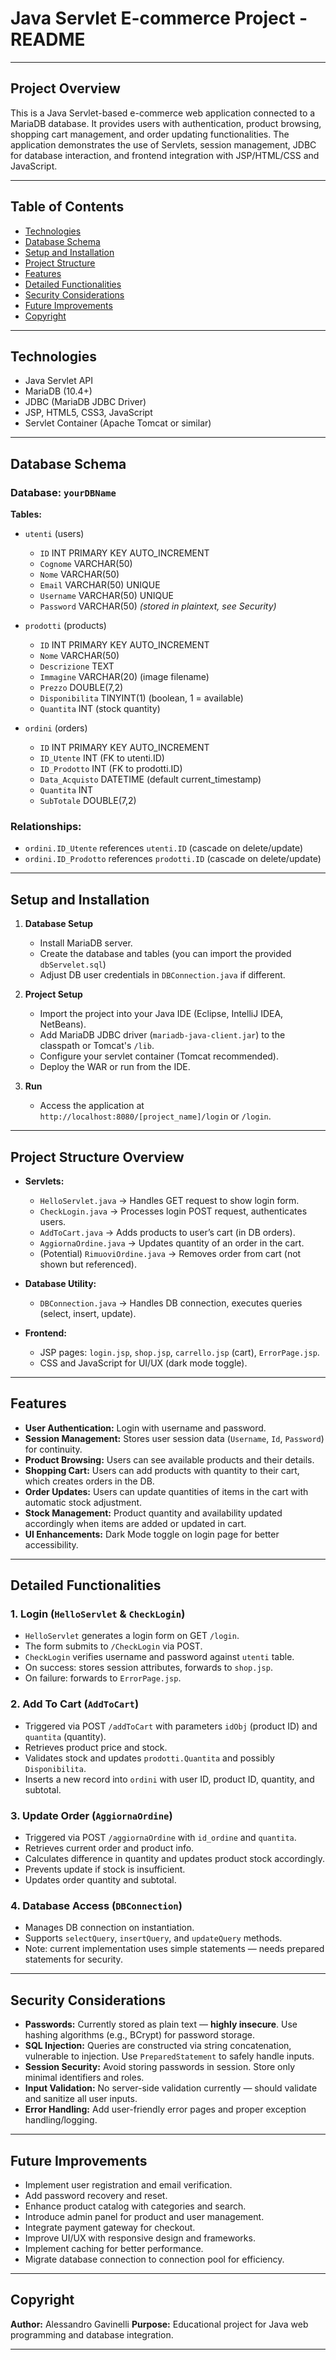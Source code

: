 # Java Servlet E-commerce Project - README

---

## Project Overview

This is a Java Servlet-based e-commerce web application connected to a MariaDB database.
It provides users with authentication, product browsing, shopping cart management, and order updating functionalities. The application demonstrates the use of Servlets, session management, JDBC for database interaction, and frontend integration with JSP/HTML/CSS and JavaScript.

---

## Table of Contents

* [Technologies](#technologies)
* [Database Schema](#database-schema)
* [Setup and Installation](#setup-and-installation)
* [Project Structure](#project-structure)
* [Features](#features)
* [Detailed Functionalities](#detailed-functionalities)
* [Security Considerations](#security-considerations)
* [Future Improvements](#future-improvements)
* [Copyright](#copyright)

---

## Technologies

* Java Servlet API
* MariaDB (10.4+)
* JDBC (MariaDB JDBC Driver)
* JSP, HTML5, CSS3, JavaScript
* Servlet Container (Apache Tomcat or similar)

---

## Database Schema

### Database: `yourDBName`

**Tables:**

* `utenti` (users)

  * `ID` INT PRIMARY KEY AUTO\_INCREMENT
  * `Cognome` VARCHAR(50)
  * `Nome` VARCHAR(50)
  * `Email` VARCHAR(50) UNIQUE
  * `Username` VARCHAR(50) UNIQUE
  * `Password` VARCHAR(50) *(stored in plaintext, see Security)*

* `prodotti` (products)

  * `ID` INT PRIMARY KEY AUTO\_INCREMENT
  * `Nome` VARCHAR(50)
  * `Descrizione` TEXT
  * `Immagine` VARCHAR(20) (image filename)
  * `Prezzo` DOUBLE(7,2)
  * `Disponibilita` TINYINT(1) (boolean, 1 = available)
  * `Quantita` INT (stock quantity)

* `ordini` (orders)

  * `ID` INT PRIMARY KEY AUTO\_INCREMENT
  * `ID_Utente` INT (FK to utenti.ID)
  * `ID_Prodotto` INT (FK to prodotti.ID)
  * `Data_Acquisto` DATETIME (default current\_timestamp)
  * `Quantita` INT
  * `SubTotale` DOUBLE(7,2)

### Relationships:

* `ordini.ID_Utente` references `utenti.ID` (cascade on delete/update)
* `ordini.ID_Prodotto` references `prodotti.ID` (cascade on delete/update)

---

## Setup and Installation

1. **Database Setup**

   * Install MariaDB server.
   * Create the database and tables (you can import the provided `dbServelet.sql`)
   * Adjust DB user credentials in `DBConnection.java` if different.

2. **Project Setup**
   * Import the project into your Java IDE (Eclipse, IntelliJ IDEA, NetBeans).
   * Add MariaDB JDBC driver (`mariadb-java-client.jar`) to the classpath or Tomcat's `/lib`.
   * Configure your servlet container (Tomcat recommended).
   * Deploy the WAR or run from the IDE.

3. **Run**
   * Access the application at `http://localhost:8080/[project_name]/login` or `/login`.
---

## Project Structure Overview

* **Servlets:**

  * `HelloServlet.java` → Handles GET request to show login form.
  * `CheckLogin.java` → Processes login POST request, authenticates users.
  * `AddToCart.java` → Adds products to user’s cart (in DB orders).
  * `AggiornaOrdine.java` → Updates quantity of an order in the cart.
  * (Potential) `RimuoviOrdine.java` → Removes order from cart (not shown but referenced).

* **Database Utility:**
  * `DBConnection.java` → Handles DB connection, executes queries (select, insert, update).

* **Frontend:**
  * JSP pages: `login.jsp`, `shop.jsp`, `carrello.jsp` (cart), `ErrorPage.jsp`.
  * CSS and JavaScript for UI/UX (dark mode toggle).

---

## Features

* **User Authentication:** Login with username and password.
* **Session Management:** Stores user session data (`Username`, `Id`, `Password`) for continuity.
* **Product Browsing:** Users can see available products and their details.
* **Shopping Cart:** Users can add products with quantity to their cart, which creates orders in the DB.
* **Order Updates:** Users can update quantities of items in the cart with automatic stock adjustment.
* **Stock Management:** Product quantity and availability updated accordingly when items are added or updated in cart.
* **UI Enhancements:** Dark Mode toggle on login page for better accessibility.

---

## Detailed Functionalities

### 1. Login (`HelloServlet` & `CheckLogin`)

* `HelloServlet` generates a login form on GET `/login`.
* The form submits to `/CheckLogin` via POST.
* `CheckLogin` verifies username and password against `utenti` table.
* On success: stores session attributes, forwards to `shop.jsp`.
* On failure: forwards to `ErrorPage.jsp`.

### 2. Add To Cart (`AddToCart`)

* Triggered via POST `/addToCart` with parameters `idObj` (product ID) and `quantita` (quantity).
* Retrieves product price and stock.
* Validates stock and updates `prodotti.Quantita` and possibly `Disponibilita`.
* Inserts a new record into `ordini` with user ID, product ID, quantity, and subtotal.

### 3. Update Order (`AggiornaOrdine`)

* Triggered via POST `/aggiornaOrdine` with `id_ordine` and `quantita`.
* Retrieves current order and product info.
* Calculates difference in quantity and updates product stock accordingly.
* Prevents update if stock is insufficient.
* Updates order quantity and subtotal.

### 4. Database Access (`DBConnection`)

* Manages DB connection on instantiation.
* Supports `selectQuery`, `insertQuery`, and `updateQuery` methods.
* Note: current implementation uses simple statements — needs prepared statements for security.

---

## Security Considerations

* **Passwords:** Currently stored as plain text — **highly insecure**. Use hashing algorithms (e.g., BCrypt) for password storage.
* **SQL Injection:** Queries are constructed via string concatenation, vulnerable to injection. Use `PreparedStatement` to safely handle inputs.
* **Session Security:** Avoid storing passwords in session. Store only minimal identifiers and roles.
* **Input Validation:** No server-side validation currently — should validate and sanitize all user inputs.
* **Error Handling:** Add user-friendly error pages and proper exception handling/logging.

---

## Future Improvements

* Implement user registration and email verification.
* Add password recovery and reset.
* Enhance product catalog with categories and search.
* Introduce admin panel for product and user management.
* Integrate payment gateway for checkout.
* Improve UI/UX with responsive design and frameworks.
* Implement caching for better performance.
* Migrate database connection to connection pool for efficiency.

---

## Copyright
**Author:** Alessandro Gavinelli
**Purpose:** Educational project for Java web programming and database integration.

---
